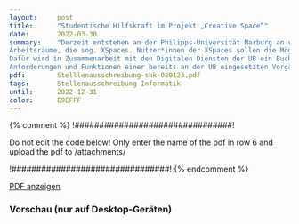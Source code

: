 ```yaml
---
layout:     post
title:      "Studentische Hilfskraft im Projekt „Creative Space“"
date:       2022-03-30
summary:    "Derzeit entstehen an der Philipps-Universität Marburg an verschiedenen Standorten innovative, kreative
Arbeitsräume, die sog. XSpaces. Nutzer*innen der XSpaces sollen die Möglichkeit haben, die Räume zu buchen.
Dafür wird in Zusammenarbeit mit den Digitalen Diensten der UB ein Buchungstool entwickelt, das u. a. auf den
Anforderungen und Funktionen einer bereits an der UB eingesetzten Vorgängersoftware basiert"
pdf:        Stelllenausschreibung-shk-080123.pdf
tags:       Stellenausschreibung Informatik
until:		2022-12-31
color:      E9EFFF
---
```


{% comment %}
!################################!

Do not edit the code below! Only enter the name of the pdf in row 6 and upload the pdf to /attachments/

!################################!
{% endcomment %}

<a class="btn btn-primary" href="{{ site.url }}/attachments/{{page.pdf}}">PDF anzeigen</a>

<h3>Vorschau (nur auf Desktop-Geräten)</h3>
<div class="d-none d-sm-block">
    <object data="{{ site.url }}/attachments/{{page.pdf}}" width="100%" height="1010" type='application/pdf'>
    </object>
</div>
